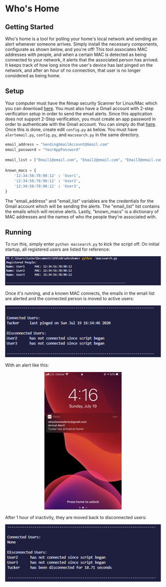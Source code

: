 # Who's Home

## Getting Started

Who's home is a tool for polling your home's local network and sending an alert whenever someone arrives. Simply install the necessary components, configurate as shown below, and you're off! This tool associates MAC addresses with people, and when a certain MAC is detected as being connected to your network, it alerts that the associated person has arrived. It keeps track of how long since the user's device has last pinged on the network, and after an hour of no connection, that user is no longer considered as being home.

## Setup

Your computer must have the Nmap security Scanner for Linux/Mac which you can download [here](https://nmap.org/download.html). You must also have a Gmail account with 2-step verification setup in order to send the email alerts. Since this application does not support 2-Step verification, you must create an app password in order to authenticate with the Gmail account. You can simply do that [here](http://myaccount.google.com/apppasswords). Once this is done, create edit ```config.py``` as below. You must have ```alertemail.py```, ```config.py```, and ```macsearch.py``` in the same directory.

```python
email_address = "SendingGmailAccount@Gmail.com"
email_password = "YourAppPassword"

email_list = ["Email1@email.com", "Email2@email.com", "Email3@email.com"]

known_macs = {
    '12:34:56:78:90:12' : 'User1',
    '12:34:56:78:90:12' : 'User2',
    '12:34:56:78:90:12' : 'User3',
}
```

The "email_address" and "email_list" variables are the credentials for the Gmail account which will be sending the alerts. The "email_list" list contains the emails which will receive alerts. Lastly, "known_macs" is a dictionary of MAC addresses and the names of who the people they're associated with.

## Running

To run this, simply enter ```python macsearch.py``` to kick the script off. On initial startup, all registered users are listed for reference:

<div style="text-align:center"><img src="./screenshots/1.PNG" /></div>

Once it's running, and a known MAC connects, the emails in the email list are alerted and the connected person is moved to active users:

<div style="text-align:center"><img src="./screenshots/2.PNG" /></div>

With an alert like this:

<div style="text-align:center"><img src="./screenshots/4.jpg" width="250" /></div>


After 1 hour of inactivity, they are moved back to disconnected users:

<div style="text-align:center"><img src="./screenshots/3.PNG" /></div>
